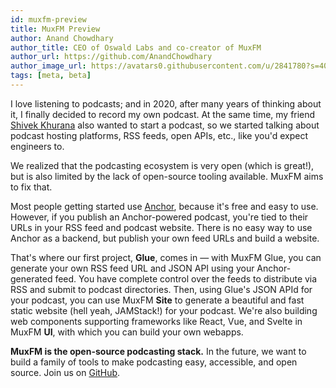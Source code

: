 ```yaml
---
id: muxfm-preview
title: MuxFM Preview
author: Anand Chowdhary
author_title: CEO of Oswald Labs and co-creator of MuxFM
author_url: https://github.com/AnandChowdhary
author_image_url: https://avatars0.githubusercontent.com/u/2841780?s=400&v=4
tags: [meta, beta]
---
```


I love listening to podcasts; and in 2020, after many years of thinking about it, I finally decided to record my own podcast. At the same time, my friend [Shivek Khurana](https://github.com/shivekkhurana) also wanted to start a podcast, so we started talking about podcast hosting platforms,
RSS feeds, open APIs, etc., like you'd expect engineers to.

We realized that the podcasting ecosystem is very open (which is great!), but is also limited by the lack of open-source tooling available. MuxFM aims to fix that.

Most people getting started use [Anchor](https://anchor.fm), because it's free and easy to use. However, if you publish an Anchor-powered podcast, you're tied to their URLs in your RSS feed and podcast website. There is no easy way to use Anchor as a backend, but publish your own feed URLs and build a website.

That's where our first project, **Glue**, comes in — with MuxFM Glue, you can generate your own RSS feed URL and JSON API using your Anchor-generated feed. You have complete control over the feeds to distribute via RSS and submit to podcast directories. Then, using Glue's JSON APId for your podcast, you can use MuxFM **Site** to generate a beautiful and fast static website (hell yeah, JAMStack!) for your podcast. We're also building web components supporting frameworks like React, Vue, and Svelte in MuxFM **UI**, with which you can build your own webapps.

**MuxFM is the open-source podcasting stack.** In the future, we want to build a family of tools to make podcasting easy, accessible, and open source. Join us on [GitHub](https://github.com/muxfm).
